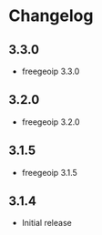 # Changelog

## 3.3.0
  - freegeoip 3.3.0

## 3.2.0
  - freegeoip 3.2.0

## 3.1.5
  - freegeoip 3.1.5

## 3.1.4
  - Initial release
